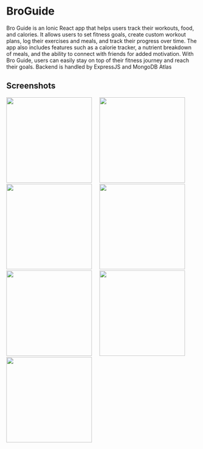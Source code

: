# BroGuide

Bro Guide is an Ionic React app that helps users track their workouts, food, and calories. It allows users to set fitness goals, create custom workout plans, log their exercises and meals, and track their progress over time. The app also includes features such as a calorie tracker, a nutrient breakdown of meals, and the ability to connect with friends for added motivation. With Bro Guide, users can easily stay on top of their fitness journey and reach their goals. Backend is handled by ExpressJS and MongoDB Atlas


## Screenshots

<p float="left"> 
<img src="https://user-images.githubusercontent.com/60022329/214676226-89883525-bd69-4849-8cc4-bba99f6a54b1.jpg" width="225" />
&nbsp; &nbsp;
<img src="https://user-images.githubusercontent.com/60022329/214676315-de96c731-9eb2-4edf-8890-b39c99389707.jpg" width="225" />
&nbsp; &nbsp;
<img src="https://user-images.githubusercontent.com/60022329/214676329-a11e14f3-1cfc-4213-9c20-146322b1713b.jpg" width="225" />
&nbsp; &nbsp;
<img src="https://user-images.githubusercontent.com/60022329/214676335-8cb16b9b-6aca-43d0-a7ce-7d127593330a.jpg" width="225" />
&nbsp; &nbsp;
<img src="https://user-images.githubusercontent.com/60022329/214676360-c0041fc0-463a-4340-a8d7-fc3ed1d87cc9.jpg" width="225" />
&nbsp; &nbsp;
<img src="https://user-images.githubusercontent.com/60022329/214676460-ae07c926-fe29-48a4-b687-9e1e0ff4397a.jpg" width="225" />
&nbsp; &nbsp; 
<img src="https://user-images.githubusercontent.com/60022329/214676473-0a75e9b9-b629-4639-aaed-f76d434facee.jpg" width="225" />
</p>
